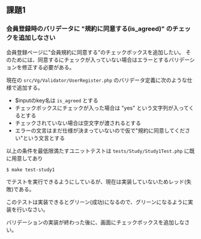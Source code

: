
## 課題1

### 会員登録時のバリデータに "規約に同意する(is_agreed)" のチェックを追加しなさい 

会員登録ページに"会員規約に同意する"のチェックボックスを追加したい。
そのためには、同意するにチェックが入っていない場合はエラーとするバリデーションを修正する必要がある。

現在の `src/Vg/Validator/UserRegister.php` のバリデータ定義に次のような仕様で追加する。

- $inputのkey名は `is_agreed` とする
- チェックボックスにチェックが入った場合は "yes" という文字列が入ってくるとする
- チェックされていない場合は空文字が渡されるとする
- エラーの文言はまだ仕様が決まっていないので仮で"規約に同意してください"という文言とする

以上の条件を最低限満たすユニットテストは `tests/Study/Study1Test.php` に既に用意してあり

    $ make test-study1

でテストを実行できるようにしているが、現在は実装していないためレッド(失敗)である。

このテストは実装できるとグリーン(成功)になるので、グリーンになるように実装を行いなさい。

バリデーションの実装が終わった後に、画面にチェックボックスを追加しなさい。